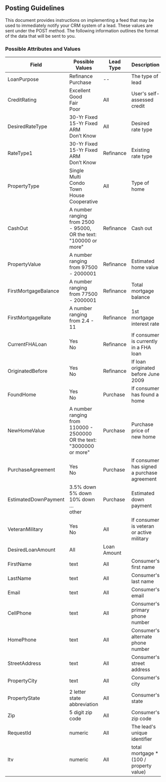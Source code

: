 ## Posting Guidelines

This document provides instructions on implementing a feed that may be used to immediately notify your CRM system of a lead. These values are sent under the POST method. The following information outlines the format of the data that will be sent to you.

### Possible Attributes and Values

Field   | Possible Values   | Lead Type   | Description     
------- | ----------------- | ----------- | --------------- 
LoanPurpose | Refinance<br>Purchase | -- | The type of lead 
CreditRating | Excellent<br />Good<br />Fair<br />Poor | All | User's self-assessed credit
DesiredRateType | 30-Yr Fixed<br />15-Yr Fixed<br />ARM<br />Don’t Know | All | Desired rate type
RateType1 |  30-Yr Fixed<br />15-Yr Fixed<br />ARM<br />Don’t Know | Refinance | Existing rate type
PropertyType | Single<br />Multi<br />Condo<br />Town House<br />Cooperative | All | Type of home
CashOut | A number ranging from 2500 - 95000, OR the text: "100000 or more" | Refinance | Cash out
PropertyValue | A number ranging from 97500 - 2000001 | Refinance | Estimated home value
FirstMortgageBalance | A number ranging from 77500 - 2000001 | Refinance | Total mortgage balance
FirstMortgageRate | A number ranging from 2.4 - 11 | Refinance | 1st mortgage interest rate
CurrentFHALoan | Yes<br />No | Refinance | If consumer is currently in a FHA loan
OriginatedBefore | Yes<br />No | Refinance | If loan originated before June 2009
FoundHome | Yes<br />No | Purchase | If consumer has found a home
NewHomeValue | A number ranging from 110000 - 2500000 OR the text: "3000000 or more" | Purchase | Purchase price of new home
PurchaseAgreement | Yes<br />No | Purchase | If consumer has signed a purchase agreement
EstimatedDownPayment | 3.5% down<br />5% down<br />10% down<br />…<br />other | Purchase | Estimated down payment
VeteranMilitary | Yes<br />No | All | If consumer is veteran or active military
DesiredLoanAmount | All | Loan Amount
FirstName | text | All | Consumer's first name
LastName | text | All | Consumer's last name
Email | text | All | Consumer's email
CellPhone | text | All | Consumer's primary phone number
HomePhone | text | All | Consumer's alternate phone number
StreetAddress | text | All | Consumer's street address
PropertyCity | text | All | Consumer's city
PropertyState | 2 letter state abbreviation | All | Consumer's state
Zip | 5 digit zip code | All | Consumer's zip code
RequestId | numeric | All | The lead's unique identifier
ltv | numeric | All | total mortgage * (100 / property value)
